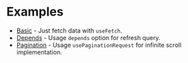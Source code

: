 # Examples

* [Basic](basic) - Just fetch data with `useFetch`.
* [Depends](depends) - Usage `depends` option for refresh query.
* [Pagination](pagination) - Usage `usePaginationRequest` for infinite scroll implementation.
